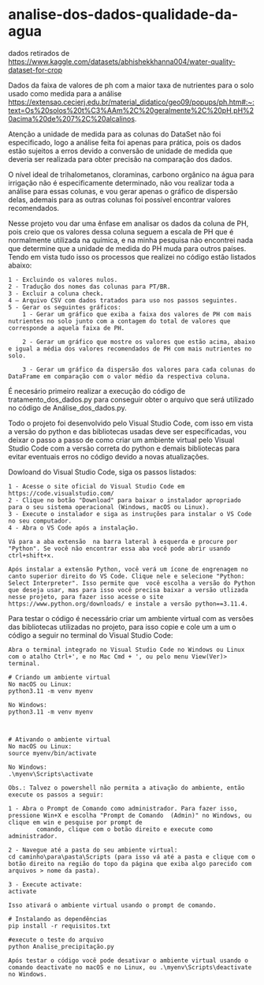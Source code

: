 # analise-dos-dados-qualidade-da-agua

dados retirados de https://www.kaggle.com/datasets/abhishekkhanna004/water-quality-dataset-for-crop

Dados da faixa de valores de ph com a maior taxa de nutrientes para o solo usado como medida para a análise
https://extensao.cecierj.edu.br/material_didatico/geo09/popups/ph.htm#:~:text=Os%20solos%20t%C3%AAm%2C%20geralmente%2C%20pH,pH%20acima%20de%207%2C%20alcalinos.

Atenção a unidade de medida para as colunas do DataSet não foi especificado, logo a análise feita foi apenas para prática, pois os dados estão sujeitos a erros devido a conversão de unidade de medida que deveria ser realizada para obter precisão na comparação dos dados.

O nível ideal de trihalometanos, cloraminas, carbono orgânico na água para irrigação não é especificamente determinado, não vou realizar toda a análise para essas colunas, e vou gerar apenas o gráfico de dispersão delas, ademais para as outras colunas foi possível encontrar valores recomendados.

Nesse projeto vou dar uma ênfase em analisar os dados da coluna de PH, pois creio que os valores dessa coluna seguem a escala de PH que é normalmente utilizada na química, e na minha pesquisa não encontrei nada que determine que a unidade de medida do PH muda para outros países. Tendo em vista tudo isso os processos que realizei no código estão listados abaixo:

    1 - Excluindo os valores nulos.
    2 - Tradução dos nomes das colunas para PT/BR.
    3 - Excluir a coluna check.
    4 – Arquivo CSV com dados tratados para uso nos passos seguintes.
    5 - Gerar os seguintes gráficos:
	    1 - Gerar um gráfico que exiba a faixa dos valores de PH com mais nutrientes no solo junto com a contagem do total de valores que corresponde a aquela faixa de PH.

	    2 - Gerar um gráfico que mostre os valores que estão acima, abaixo e igual a média dos valores recomendados de PH com mais nutrientes no solo.

	    3 - Gerar um gráfico da dispersão dos valores para cada colunas do DataFrame em comparação com o valor médio da respectiva coluna.
     
É necesário primeiro realizar a execução do código de tratamento_dos_dados.py para conseguir obter o arquivo que será utilizado no código de Análise_dos_dados.py.

Todo o projeto foi desenvolvido pelo Visual Studio Code, com isso em vista a versão do python e das bibliotecas usadas deve ser especificadas, vou deixar o passo a passo de como criar um ambiente virtual pelo Visual Studio Code com a versão correta do python e demais bibliotecas para evitar eventuais erros no código devido a novas atualizações.

Dowloand do Visual Studio Code, siga os passos listados:

    1 - Acesse o site oficial do Visual Studio Code em https://code.visualstudio.com/
    2 - Clique no botão "Download" para baixar o instalador apropriado para o seu sistema operacional (Windows, macOS ou Linux).
    3 - Execute o instalador e siga as instruções para instalar o VS Code no seu computador.
    4 - Abra o VS Code após a instalação.
  
    Vá para a aba extensão  na barra lateral à esquerda e procure por "Python". Se você não encontrar essa aba você pode abrir usando ctrl+shift+x.
  
    Após instalar a extensão Python, você verá um ícone de engrenagem no canto superior direito do VS Code. Clique nele e selecione "Python: Select Interpreter". Isso permite que 	você escolha a versão do Python que deseja usar, mas para isso você precisa baixar a versão utlizada nesse projeto, para fazer isso acesse o site https://www.python.org/downloads/ e instale a versão python==3.11.4.

Para testar o código é necessário criar um ambiente virtual com as versões das bibliotecas utilizadas no projeto, para isso copie e cole um a um o código a seguir no terminal do Visual Studio Code:

    Abra o terminal integrado no Visual Studio Code no Windows ou Linux com o atalho Ctrl+', e no Mac Cmd + ', ou pelo menu View(Ver)> terminal.
    
    # Criando um ambiente virtual
    No macOS ou Linux:
    python3.11 -m venv myenv
    
    No Windows:
    python3.11 -m venv myenv
    
    
    
    # Ativando o ambiente virtual
    No macOS ou Linux:
    source myenv/bin/activate
    
    No Windows:
    .\myenv\Scripts\activate
    
    Obs.: Talvez o powershell não permita a ativação do ambiente, então execute os passos a seguir:
    
    1 - Abra o Prompt de Comando como administrador. Para fazer isso, pressione Win+X e escolha "Prompt de Comando 	(Admin)" no Windows, ou clique em win e pesquise por prompt de 
            comando, clique com o botão direito e execute como administrador.
    
    2 - Navegue até a pasta do seu ambiente virtual:
    cd caminho\para\pasta\Scripts (para isso vá até a pasta e clique com o botão direito na região do topo da página que exiba algo parecido com arquivos > nome da pasta).
    
    3 - Execute activate:
    activate
    
    Isso ativará o ambiente virtual usando o prompt de comando.
    
    # Instalando as dependências
    pip install -r requisitos.txt
    
    #execute o teste do arquivo
    python Analise_precipitação.py
    
    Após testar o código você pode desativar o ambiente virtual usando o comando deactivate no macOS e no Linux, ou .\myenv\Scripts\deactivate no Windows.  
